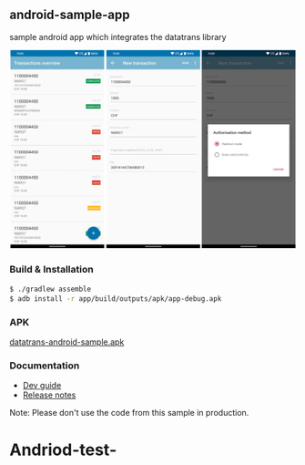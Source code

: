 ## android-sample-app
sample android app which integrates the datatrans library

![app screenshots](/static/datatrans-android-sample-app-screenshots.png)

### Build & Installation
```bash
$ ./gradlew assemble
$ adb install -r app/build/outputs/apk/app-debug.apk
```
### APK
[datatrans-android-sample.apk](https://github.com/datatrans/android-sample-app/raw/master/static/datatrans-android-sample.apk)

### Documentation
- [Dev guide](https://admin.sandbox.datatrans.com/showcase/doc/Android_Developers_Manual.pdf)
- [Release notes](https://admin.sandbox.datatrans.com/showcase/doc/Android_Release_Notes.pdf)

Note: Please don't use the code from this sample in production.
# Andriod-test-
